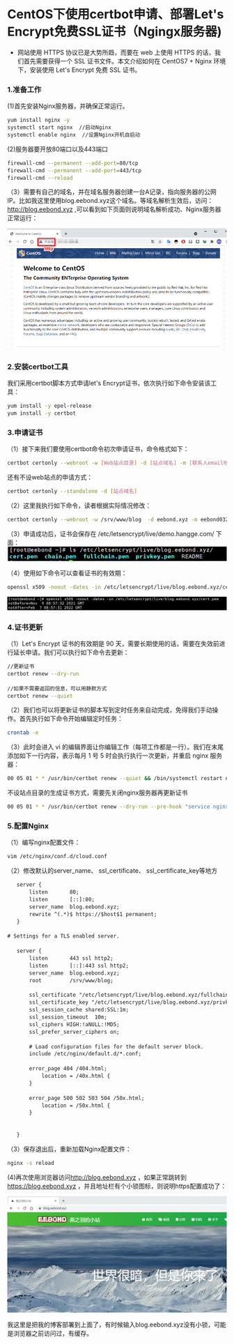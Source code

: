 # CentOS下使用certbot申请、部署Let's Encrypt免费SSL证书（Ngingx服务器)



- 网站使用 HTTPS 协议已是大势所趋，而要在 web 上使用 HTTPS 的话，我们首先需要获得一个 SSL 证书文件。本文介绍如何在 CentOS7 + Nginx 环境下，安装使用 Let's Encrypt 免费 SSL 证书。


### 1.准备工作

(1)首先安装Nginx服务器，并确保正常运行。

```bash
yum install nginx -y
systemctl start nginx  //启动Nginx
systemctl enable nginx  //设置Nginx开机自启动
```

(2)服务器要开放80端口以及443端口

```bash
firewall-cmd --permanent --add-port=80/tcp
firewall-cmd --permanent --add-port=443/tcp
firewall-cmd --reload
```

（3）需要有自己的域名，并在域名服务器创建一台A记录，指向服务器的公网IP。比如我这里使用blog.eebond.xyz这个域名。等域名解析生效后，访问：<http://blog.eebond.xyz> ,可以看到如下页面则说明域名解析成功、Nginx服务器正常运行：

![ ](/images/Markdown/2021-11-11_175846.png)

### 2.安装certbot工具

我们采用certbot脚本方式申请let's Encrypt证书，依次执行如下命令安装该工具：

```bash
yum install -y epel-release
yum install -y certbot
```

### 3.申请证书

（1）接下来我们要使用certbot命令初次申请证书，命令格式如下：

```bash
certbot certonly --webroot -w [Web站点目录] -d [站点域名] -m [联系人email地址] --agree-tos
```

还有不设web站点的申请方式：

```bash
certbot certonly --standalone -d [站点域名]
```

（2）这里我执行如下命令，读者根据实际情况修改：

```bash
certbot certonly --webroot -w /srv/www/blog  -d eebond.xyz -m eebond0327@gmail.com --agree-tos
```

（3）申请成功后，证书会保存在 /etc/letsencrypt/live/demo.hangge.com/ 下面：
![ ](/images/Markdown/20211111184447.png)

（4）使用如下命令可以查看证书的有效期：

```bash
openssl x509 -noout -dates -in /etc/letsencrypt/live/blog.eebond.xyz/cert.pem
```

![ ](/images/Markdown/20211111184724.png)

### 4.证书更新

（1）Let's Encrypt 证书的有效期是 90 天，需要长期使用的话，需要在失效前进行延长申请。我们可以执行如下命令去更新：

```bash
//更新证书
certbot renew --dry-run
 
//如果不需要返回的信息，可以用静默方式
certbot renew --quiet
```

 （2）我们也可以将更新证书的脚本写到定时任务来自动完成，免得我们手动操作。首先执行如下命令开始编辑定时任务：

 ```bash
 crontab -e
 ```

 （3）此时会进入 vi 的编辑界面让你编辑工作（每项工作都是一行）。我们在末尾添加如下一行内容，表示每月 1 号 5 时会执行执行一次更新，并重启 nginx 服务器：

 ```bash
 00 05 01 * * /usr/bin/certbot renew --quiet && /bin/systemctl restart nginx
 ```

不设站点目录的生成证书方式，需要先关闭nginx服务器再更新证书

```bash
00 05 01 * * /usr/bin/certbot renew --dry-run --pre-hook "service nginx stop" --post-hook "service nginx start"
```

### 5.配置Nginx

（1）编写nginx配置文件：

```bash
vim /etc/nginx/conf.d/cloud.conf
```

 （2）修改默认的server_name、 ssl_certificate、 ssl_certificate_key等地方

 ```txt
    server {
        listen       80;
        listen       [::]:80;
        server_name  blog.eebond.xyz;
        rewrite ^(.*)$ https://$host$1 permanent;
    }

# Settings for a TLS enabled server.

    server {
        listen       443 ssl http2;
        listen       [::]:443 ssl http2;
        server_name  blog.eebond.xyz;
        root         /srv/www/blog;

        ssl_certificate "/etc/letsencrypt/live/blog.eebond.xyz/fullchain.pem";
        ssl_certificate_key "/etc/letsencrypt/live/blog.eebond.xyz/privkey.pem";
        ssl_session_cache shared:SSL:1m;
        ssl_session_timeout  10m;
        ssl_ciphers HIGH:!aNULL:!MD5;
        ssl_prefer_server_ciphers on;

        # Load configuration files for the default server block.
        include /etc/nginx/default.d/*.conf;

        error_page 404 /404.html;
            location = /40x.html {
        }

        error_page 500 502 503 504 /50x.html;
            location = /50x.html {
        }

        
    }
 ```

（3）保存退出后，重新加载Nginx配置文件：

```bash
nginx -s reload
```

(4)再次使用浏览器访问<http://blog.eebond.xyz> ，如果正常跳转到<https://blog.eebond.xyz> ，并且地址栏有个小锁图标，则说明https配置成功了：

![ ](/images/Markdown/20211111190457.png)

我这里是把我的博客部署到上面了，有时候输入blog.eebond.xyz没有小锁，可能是浏览器之前访问过，有缓存。


